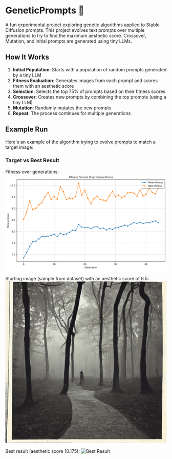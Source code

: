 # GeneticPrompts 🧬

A fun experimental project exploring genetic algorithms applied to Stable Diffusion prompts. 
This project evolves text prompts over multiple generations to try to find the maximum aesthetic score.
Crossover, Mutation, and initial prompts are generated using tiny LLMs.

## How It Works

1. **Initial Population**: Starts with a population of random prompts generated by a tiny LLM
2. **Fitness Evaluation**: Generates images from each prompt and scores them with an aesthetic score
3. **Selection**: Selects the top 75% of prompts based on their fitness scores
4. **Crossover**: Creates new prompts by combining the top prompts (using a tiny LLM)
5. **Mutation**: Randomly mutates the new prompts
6. **Repeat**: The process continues for multiple generations

## Example Run

Here's an example of the algorithm trying to evolve prompts to match a target image:

### Target vs Best Result
Fitness over generations:
![Fitness Over Generations](assets/fitness_stats.png)

Starting image (sample from dataset) with an aesthetic score of 6.5:
![Starting Image](assets/average_generation.png)


Best result (aesthetic score 10.175):
![Best Result](assets/15_10.175.png)

